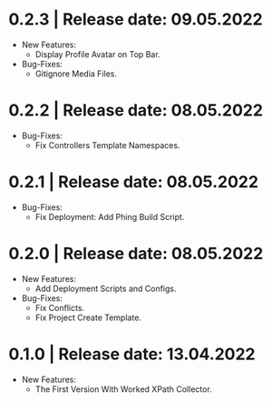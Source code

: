 0.2.3	|	Release date: **09.05.2022**
============================================
* New Features:
  - Display Profile Avatar on Top Bar.
* Bug-Fixes:
  - Gitignore Media Files.


0.2.2	|	Release date: **08.05.2022**
============================================
* Bug-Fixes:
  - Fix Controllers Template Namespaces.


0.2.1	|	Release date: **08.05.2022**
============================================
* Bug-Fixes:
  - Fix Deployment: Add Phing Build Script.


0.2.0	|	Release date: **08.05.2022**
============================================
* New Features:
  - Add Deployment Scripts and Configs.
* Bug-Fixes:
  - Fix Conflicts.
  - Fix Project Create Template.


0.1.0	|	Release date: **13.04.2022**
============================================
* New Features:
  - The First Version With Worked XPath Collector.


